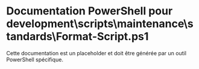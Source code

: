 # Documentation PowerShell pour development\scripts\maintenance\standards\Format-Script.ps1

Cette documentation est un placeholder et doit être générée par un outil PowerShell spécifique.
